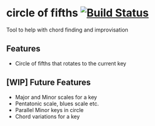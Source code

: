 # circle of fifths [![Build Status](https://travis-ci.com/ofietze/circleoffifths.svg?branch=master)](https://travis-ci.com/ofietze/circleoffifths)
Tool to help with chord finding and improvisation

## Features
- Circle of fifths that rotates to the current key

## [WIP] Future Features
- Major and Minor scales for a key
- Pentatonic scale, blues scale etc.
- Parallel Minor keys in circle
- Chord variations for a key  
